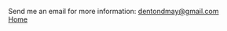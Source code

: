 Send me an email for more information: dentondmay@gmail.com
<br>
<a href="https://dentonmay.github.io/dmay.github.io">Home</a>
<script>
  document.body.style.backgroundColor = "pink";
</script>
<style>
  a:hover {
    background-color: purple;
  }
</style>
